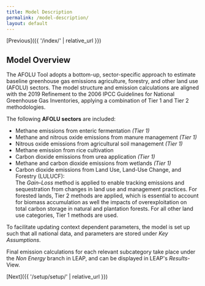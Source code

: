 ```yaml
---
title: Model Description
permalink: /model-description/
layout: default
---
```


[Previous]({{ '/index/' | relative_url }})

## Model Overview

The AFOLU Tool adopts a bottom-up, sector-specific approach to estimate baseline greenhouse gas emissions  agriculture, forestry, and other land use (AFOLU) sectors. The model structure and emission calculations are aligned with the 2019 Refinement to the 2006 IPCC Guidelines for National Greenhouse Gas Inventories, applying a combination of Tier 1 and Tier 2 methodologies.

The following **AFOLU sectors** are included:

- Methane emissions from enteric fermentation *(Tier 1)*
- Methane and nitrous oxide emissions from manure management *(Tier 1)*
- Nitrous oxide emissions from agricultural soil management *(Tier 1)*
- Methane emission from rice cultivation
- Carbon dioxide emissions from urea application *(Tier 1)*
- Methane and carbon dioxide emissions from wetlands *(Tier 1)*
- Carbon dioxide emissions from Land Use, Land-Use Change, and Forestry (LULUCF):  
  The *Gain–Loss* method is applied to enable tracking emissions and sequestration from changes in land use and management practices. For forested lands, Tier 2 methods are applied, which is essential to account for biomass accumulation as well the impacts of overexploitation on total carbon storage in natural and plantation forests. For all other land use categories, Tier 1 methods are used. 
  
To facilitate updating context dependent parameters, the model is set up such that all national data, and parameters are stored under _Key Assumptions_.

Final emission calculations for each relevant subcategory take place under the _Non Energy_ branch in LEAP, and can be displayed in LEAP's _Results_-View.


[Next]({{ '/setup/setup/' | relative_url }})
